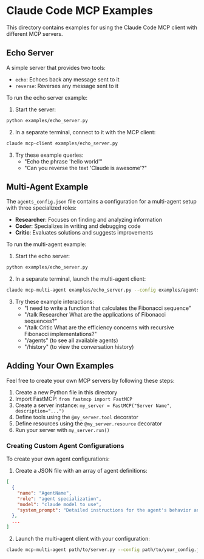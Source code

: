 # Claude Code MCP Examples

This directory contains examples for using the Claude Code MCP client with different MCP servers.

## Echo Server

A simple server that provides two tools:
- `echo`: Echoes back any message sent to it
- `reverse`: Reverses any message sent to it

To run the echo server example:

1. Start the server:
```bash
python examples/echo_server.py
```

2. In a separate terminal, connect to it with the MCP client:
```bash
claude mcp-client examples/echo_server.py
```

3. Try these example queries:
   - "Echo the phrase 'hello world'"
   - "Can you reverse the text 'Claude is awesome'?"

## Multi-Agent Example

The `agents_config.json` file contains a configuration for a multi-agent setup with three specialized roles:
- **Researcher**: Focuses on finding and analyzing information
- **Coder**: Specializes in writing and debugging code
- **Critic**: Evaluates solutions and suggests improvements

To run the multi-agent example:

1. Start the echo server:
```bash
python examples/echo_server.py
```

2. In a separate terminal, launch the multi-agent client:
```bash
claude mcp-multi-agent examples/echo_server.py --config examples/agents_config.json
```

3. Try these example interactions:
   - "I need to write a function that calculates the Fibonacci sequence"
   - "/talk Researcher What are the applications of Fibonacci sequences?"
   - "/talk Critic What are the efficiency concerns with recursive Fibonacci implementations?"
   - "/agents" (to see all available agents)
   - "/history" (to view the conversation history)

## Adding Your Own Examples

Feel free to create your own MCP servers by following these steps:

1. Create a new Python file in this directory
2. Import FastMCP: `from fastmcp import FastMCP`
3. Create a server instance: `my_server = FastMCP("Server Name", description="...")`
4. Define tools using the `@my_server.tool` decorator
5. Define resources using the `@my_server.resource` decorator
6. Run your server with `my_server.run()`

### Creating Custom Agent Configurations

To create your own agent configurations:

1. Create a JSON file with an array of agent definitions:
```json
[
  {
    "name": "AgentName",
    "role": "agent specialization",
    "model": "claude model to use",
    "system_prompt": "Detailed instructions for the agent's behavior and role"
  },
  ...
]
```

2. Launch the multi-agent client with your configuration:
```bash
claude mcp-multi-agent path/to/server.py --config path/to/your_config.json
```